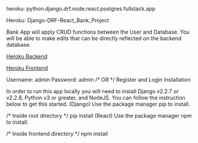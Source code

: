 heroku: python.django.drf.node.react.postgres.fullstack.app

Heroku: Django-DRF-React_Bank_Project

Bank App will apply CRUD functions between the User and Database. You will be able to make edits that can be directly reflected on the backend database.

[Heroku Backend](https://bank-bankend.herokuapp.com/)

[Heroku Frontend](https://bank-frontend.herokuapp.com/)

Username: admin
Password: admin
/* OR */
Register and Login
Installation

In order to run this app locally you will need to install Django v2.2.7 or v2.2.8, Python v3 or greater, and NodeJS. You can follow the instruction below to get this started.
(Django)
Use the package manager pip to install.

/* Inside root directory */
pip install
(React)
Use the package manager npm to install.

/* Inside frontend directory */
npm install
